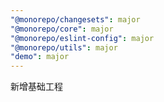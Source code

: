 ```yaml
---
"@monorepo/changesets": major
"@monorepo/core": major
"@monorepo/eslint-config": major
"@monorepo/utils": major
"demo": major
---
```


新增基础工程
